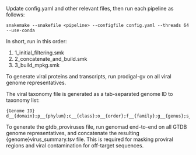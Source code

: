 Update config.yaml and other relevant files, then run each pipeline as follows:
```
snakemake --snakefile <pipeline> --configfile config.yaml --threads 64 --use-conda
```
In short, run in this order: 
1. 1_initial_filtering.smk
2. 2_concatenate_and_build.smk
3. 3_build_mpkg.smk

To generate viral proteins and transcripts, run prodigal-gv on all viral genome representatives.

The viral taxonomy file is generated as a tab-separated genome ID to taxonomy list:
```
{Genome ID} d__{domain};p__{phylum};c__{class};o__{order};f__{family};g__{genus};s__{species}
```

To generate the gtdb_proviruses file, run genomad end-to-end on all GTDB genome representatives, and concatenate the resulting {genome}virus_summary.tsv file. This is required for masking proviral regions and viral contamination for off-target sequences. 